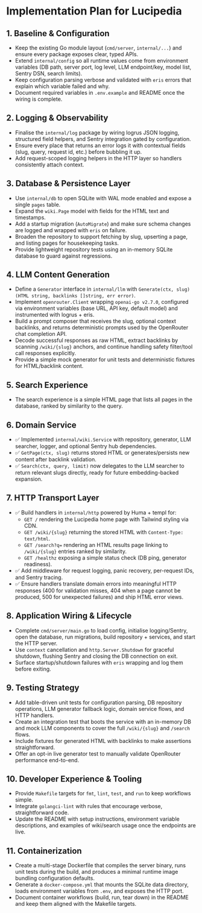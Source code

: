 # Implementation Plan for Lucipedia

## 1. Baseline & Configuration
- Keep the existing Go module layout (`cmd/server`, `internal/...`) and ensure every package exposes clear, typed APIs.
- Extend `internal/config` so all runtime values come from environment variables (DB path, server port, log level, LLM endpoint/key, model list, Sentry DSN, search limits).
- Keep configuration parsing verbose and validated with `eris` errors that explain which variable failed and why.
- Document required variables in `.env.example` and README once the wiring is complete.

## 2. Logging & Observability
- Finalise the `internal/log` package by wiring logrus JSON logging, structured field helpers, and Sentry integration gated by configuration.
- Ensure every place that returns an error logs it with contextual fields (slug, query, request id, etc.) before bubbling it up.
- Add request-scoped logging helpers in the HTTP layer so handlers consistently attach context.

## 3. Database & Persistence Layer
- Use `internal/db` to open SQLite with WAL mode enabled and expose a single `pages` table.
- Expand the `wiki.Page` model with fields for the HTML text and timestamps.
- Add a startup migration (`AutoMigrate`) and make sure schema changes are logged and wrapped with `eris` on failure.
- Broaden the repository to support fetching by slug, upserting a page, and listing pages for housekeeping tasks.
- Provide lightweight repository tests using an in-memory SQLite database to guard against regressions.

## 4. LLM Content Generation
- Define a `Generator` interface in `internal/llm` with `Generate(ctx, slug) (HTML string, backlinks []string, err error)`.
- Implement `openrouter.Client` wrapping `openai-go v2.7.0`, configured via environment variables (base URL, API key, default model) and instrumented with logrus + eris.
- Build a prompt composer that receives the slug, optional context backlinks, and returns deterministic prompts used by the OpenRouter chat completion API.
- Decode successful responses as raw HTML, extract backlinks by scanning `/wiki/{slug}` anchors, and continue handling safety filter/tool call responses explicitly.
- Provide a simple mock generator for unit tests and deterministic fixtures for HTML/backlink content.

## 5. Search Experience
- The search experience is a simple HTML page that lists all pages in the database, ranked by similarity to the query.

## 6. Domain Service
- ✅ Implemented `internal/wiki.Service` with repository, generator, LLM searcher, logger, and optional Sentry hub dependencies.
- ✅ `GetPage(ctx, slug)` returns stored HTML or generates/persists new content after backlink validation.
- ✅ `Search(ctx, query, limit)` now delegates to the LLM searcher to return relevant slugs directly, ready for future embedding-backed expansion.

## 7. HTTP Transport Layer
- ✅ Build handlers in `internal/http` powered by Huma + templ for:
  - `GET /` rendering the Lucipedia home page with Tailwind styling via CDN.
  - `GET /wiki/{slug}` returning the stored HTML with `Content-Type: text/html`.
  - `GET /search?q=` rendering an HTML results page linking to `/wiki/{slug}` entries ranked by similarity.
  - `GET /healthz` exposing a simple status check (DB ping, generator readiness).
- ✅ Add middleware for request logging, panic recovery, per-request IDs, and Sentry tracing.
- ✅ Ensure handlers translate domain errors into meaningful HTTP responses (400 for validation misses, 404 when a page cannot be produced, 500 for unexpected failures) and ship HTML error views.

## 8. Application Wiring & Lifecycle
- Complete `cmd/server/main.go` to load config, initialise logging/Sentry, open the database, run migrations, build repository + services, and start the HTTP server.
- Use `context` cancellation and `http.Server.Shutdown` for graceful shutdown, flushing Sentry and closing the DB connection on exit.
- Surface startup/shutdown failures with `eris` wrapping and log them before exiting.

## 9. Testing Strategy
- Add table-driven unit tests for configuration parsing, DB repository operations, LLM generator fallback logic, domain service flows, and HTTP handlers.
- Create an integration test that boots the service with an in-memory DB and mock LLM components to cover the full `/wiki/{slug}` and `/search` flows.
- Include fixtures for generated HTML with backlinks to make assertions straightforward.
- Offer an opt-in live generator test to manually validate OpenRouter performance end-to-end.

## 10. Developer Experience & Tooling
- Provide `Makefile` targets for `fmt`, `lint`, `test`, and `run` to keep workflows simple.
- Integrate `golangci-lint` with rules that encourage verbose, straightforward code.
- Update the README with setup instructions, environment variable descriptions, and examples of wiki/search usage once the endpoints are live.

## 11. Containerization
- Create a multi-stage Dockerfile that compiles the server binary, runs unit tests during the build, and produces a minimal runtime image bundling configuration defaults.
- Generate a `docker-compose.yml` that mounts the SQLite data directory, loads environment variables from `.env`, and exposes the HTTP port.
- Document container workflows (build, run, tear down) in the README and keep them aligned with the Makefile targets.
